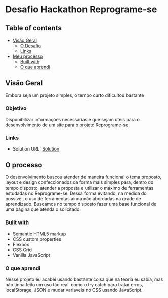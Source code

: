 # Desafio Hackathon Reprograme-se


## Table of contents

- [Visão Geral](#visão-geral)
  - [O Desafio](#o-desafio)
  - [Links](#links)
- [Meu processo](#o-processo)
  - [Built with](#built-with)
  - [O que aprendi](#o-que-aprendi)



## Visão Geral

Embora seja um projeto simples, o tempo curto dificultou bastante

### Objetivo

Disponibilizar informações necessárias e que sejam úteis para o desenvolvimento de um site para o projeto
Reprograme-se.


### Links

- Solution URL: [Solution](https://rdsmatheus.github.io/hackaton-ifes/)


## O processo

O desenvolvimento buscou atender de maneira funcional o tema proposto, layout e design confeccionados da forma mais simples para, dentro do tempo disposto, atender a proposta e utilizar o máximo de ferramentas estudadas no Reprograme-se. Dessa forma evitando, na medida do possível, o uso de ferramentas ainda não abordadas na grade de aprendizado. Buscamos no tempo disposto fazer uma base funcional de uma página que atenda o solicitado.

### Built with

- Semantic HTML5 markup
- CSS custom properties
- Flexbox
- CSS Grid
- Vanilla JavaScript


### O que aprendi

Nesse projeto eu acabei usando bastante coisa que na teoria eu sabia, mas não tinha feito um uso tão real, como o try catch para tratar erros, localStorage, JSON e mudar variaveis no CSS usando JavaScript. 



